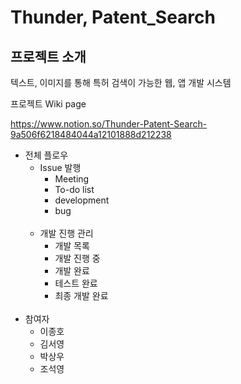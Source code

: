 # Thunder, Patent_Search

## 프로젝트 소개
텍스트, 이미지를 통해 특허 검색이 가능한 웹, 앱 개발 시스템

프로젝트 Wiki page

<a> https://www.notion.so/Thunder-Patent-Search-9a506f6218484044a12101888d212238 </a>
<br>

- 전체 플로우
  - Issue 발행
    - Meeting
    - To-do list
    - development
    - bug
    <br>
  - 개발 진행 관리
    - 개발 목록
    - 개발 진행 중
    - 개발 완료
    - 테스트 완료
    - 최종 개발 완료
    <br>
- 참여자
  - 이종호
  - 김서영
  - 박상우
  - 조석영

